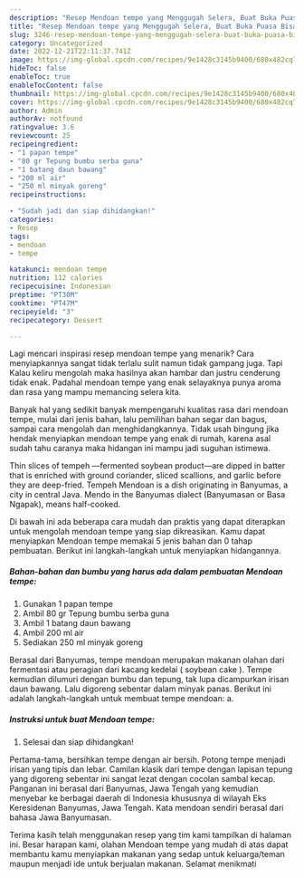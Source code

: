```yaml
---
description: "Resep Mendoan tempe yang Menggugah Selera, Buat Buka Puasa Bisa Manjain Lidah"
title: "Resep Mendoan tempe yang Menggugah Selera, Buat Buka Puasa Bisa Manjain Lidah"
slug: 3246-resep-mendoan-tempe-yang-menggugah-selera-buat-buka-puasa-bisa-manjain-lidah
category: Uncategorized
date: 2022-12-21T22:11:37.741Z
image: https://img-global.cpcdn.com/recipes/9e1428c3145b9400/680x482cq70/mendoan-tempe-foto-resep-utama.jpg
hideToc: false
enableToc: true
enableTocContent: false
thumbnail: https://img-global.cpcdn.com/recipes/9e1428c3145b9400/680x482cq70/mendoan-tempe-foto-resep-utama.jpg
cover: https://img-global.cpcdn.com/recipes/9e1428c3145b9400/680x482cq70/mendoan-tempe-foto-resep-utama.jpg
author: Admin
authorAv: notfound
ratingvalue: 3.6
reviewcount: 25
recipeingredient:
- "1 papan tempe"
- "80 gr Tepung bumbu serba guna"
- "1 batang daun bawang"
- "200 ml air"
- "250 ml minyak goreng"
recipeinstructions:

- "Sudah jadi dan siap dihidangkan!"
categories:
- Resep
tags:
- mendoan
- tempe

katakunci: mendoan tempe 
nutrition: 112 calories
recipecuisine: Indonesian
preptime: "PT30M"
cooktime: "PT47M"
recipeyield: "3"
recipecategory: Dessert

---
```



Lagi mencari inspirasi resep mendoan tempe yang menarik? Cara menyiapkannya sangat tidak terlalu sulit namun tidak gampang juga. Tapi Kalau keliru mengolah maka hasilnya akan hambar dan justru cenderung tidak enak. Padahal mendoan tempe yang enak selayaknya punya aroma dan rasa yang mampu memancing selera kita.


Banyak hal yang sedikit banyak mempengaruhi kualitas rasa dari mendoan tempe, mulai dari jenis bahan, lalu pemilihan bahan segar dan bagus, sampai cara mengolah dan menghidangkannya. Tidak usah bingung jika hendak menyiapkan mendoan tempe yang enak di rumah, karena asal sudah tahu caranya maka hidangan ini mampu jadi suguhan istimewa.

Thin slices of tempeh —fermented soybean product—are dipped in batter that is enriched with ground coriander, sliced scallions, and garlic before they are deep-fried. Tempeh Mendoan is a dish originating in Banyumas, a city in central Java. Mendo in the Banyumas dialect (Banyumasan or Basa Ngapak), means half-cooked.


Di bawah ini ada beberapa cara mudah dan praktis yang dapat diterapkan untuk mengolah mendoan tempe yang siap dikreasikan. Kamu dapat menyiapkan Mendoan tempe memakai 5 jenis bahan dan 0 tahap pembuatan. Berikut ini langkah-langkah untuk menyiapkan hidangannya.

<!--inarticleads1-->

##### Bahan-bahan dan bumbu yang harus ada dalam pembuatan Mendoan tempe:

1. Gunakan 1 papan tempe
1. Ambil 80 gr Tepung bumbu serba guna
1. Ambil 1 batang daun bawang
1. Ambil 200 ml air
1. Sediakan 250 ml minyak goreng


Berasal dari Banyumas, tempe mendoan merupakan makanan olahan dari fermentasi atau peragian dari kacang kedelai ( soybean cake ). Tempe kemudian dilumuri dengan bumbu dan tepung, tak lupa dicampurkan irisan daun bawang. Lalu digoreng sebentar dalam minyak panas. Berikut ini adalah langkah-langkah untuk membuat tempe mendoan: a. 

<!--inarticleads2-->

##### Instruksi untuk buat Mendoan tempe:


1. Selesai dan siap dihidangkan!

Pertama-tama, bersihkan tempe dengan air bersih. Potong tempe menjadi irisan yang tipis dan lebar. Camilan klasik dari tempe dengan lapisan tepung yang digoreng sebentar ini sangat lezat dengan cocolan sambal kecap. Panganan ini berasal dari Banyumas, Jawa Tengah yang kemudian menyebar ke berbagai daerah di Indonesia khususnya di wilayah Eks Keresidenan Banyumas, Jawa Tengah. Kata mendoan sendiri berasal dari bahasa Jawa Banyumasan. 

Terima kasih telah menggunakan resep yang tim kami tampilkan di halaman ini. Besar harapan kami, olahan Mendoan tempe yang mudah di atas dapat membantu kamu menyiapkan makanan yang sedap untuk keluarga/teman maupun menjadi ide untuk berjualan makanan. Selamat menikmati
